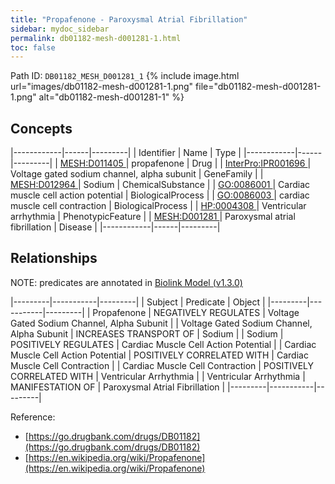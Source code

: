 ```yaml
---
title: "Propafenone - Paroxysmal Atrial Fibrillation"
sidebar: mydoc_sidebar
permalink: db01182-mesh-d001281-1.html
toc: false 
---
```



Path ID: `DB01182_MESH_D001281_1`
{% include image.html url="images/db01182-mesh-d001281-1.png" file="db01182-mesh-d001281-1.png" alt="db01182-mesh-d001281-1" %}

## Concepts

|------------|------|---------|
| Identifier | Name | Type    |
|------------|------|---------|
| <a href="https://identifiers.org/MESH:D011405">MESH:D011405 </a> | propafenone | Drug |
| <a href="https://identifiers.org/InterPro:IPR001696">InterPro:IPR001696 </a> | Voltage gated sodium channel, alpha subunit | GeneFamily |
| <a href="https://identifiers.org/MESH:D012964">MESH:D012964 </a> | Sodium | ChemicalSubstance |
| <a href="https://identifiers.org/GO:0086001">GO:0086001 </a> | Cardiac muscle cell action potential | BiologicalProcess |
| <a href="https://identifiers.org/GO:0086003">GO:0086003 </a> | cardiac muscle cell contraction | BiologicalProcess |
| <a href="https://identifiers.org/HP:0004308">HP:0004308 </a> | Ventricular arrhythmia | PhenotypicFeature |
| <a href="https://identifiers.org/MESH:D001281">MESH:D001281 </a> | Paroxysmal atrial fibrillation | Disease |
|------------|------|---------|

## Relationships


NOTE: predicates are annotated in <a href="https://github.com/biolink/biolink-model/releases/tag/v1.3.0">Biolink Model (v1.3.0)</a>

|---------|-----------|---------|
| Subject | Predicate | Object  |
|---------|-----------|---------|
| Propafenone | NEGATIVELY REGULATES | Voltage Gated Sodium Channel, Alpha Subunit |
| Voltage Gated Sodium Channel, Alpha Subunit | INCREASES TRANSPORT OF | Sodium |
| Sodium | POSITIVELY REGULATES | Cardiac Muscle Cell Action Potential |
| Cardiac Muscle Cell Action Potential | POSITIVELY CORRELATED WITH | Cardiac Muscle Cell Contraction |
| Cardiac Muscle Cell Contraction | POSITIVELY CORRELATED WITH | Ventricular Arrhythmia |
| Ventricular Arrhythmia | MANIFESTATION OF | Paroxysmal Atrial Fibrillation |
|---------|-----------|---------|

Reference: 
  - [https://go.drugbank.com/drugs/DB01182](https://go.drugbank.com/drugs/DB01182)
  - [https://en.wikipedia.org/wiki/Propafenone](https://en.wikipedia.org/wiki/Propafenone)
